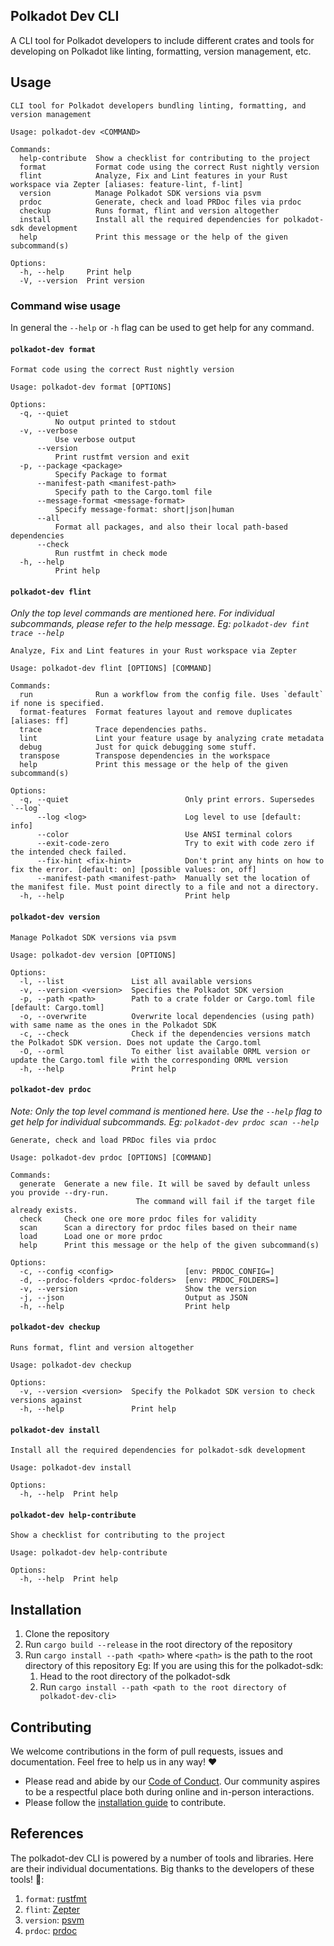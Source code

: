 ## Polkadot Dev CLI

A CLI tool for Polkadot developers to include different crates and tools for developing on Polkadot like linting, formatting, version management, etc.

## Usage

```
CLI tool for Polkadot developers bundling linting, formatting, and version management

Usage: polkadot-dev <COMMAND>

Commands:
  help-contribute  Show a checklist for contributing to the project
  format           Format code using the correct Rust nightly version
  flint            Analyze, Fix and Lint features in your Rust workspace via Zepter [aliases: feature-lint, f-lint]
  version          Manage Polkadot SDK versions via psvm
  prdoc            Generate, check and load PRDoc files via prdoc
  checkup          Runs format, flint and version altogether
  install          Install all the required dependencies for polkadot-sdk development
  help             Print this message or the help of the given subcommand(s)

Options:
  -h, --help     Print help
  -V, --version  Print version
```

### Command wise usage

In general the `--help` or `-h` flag can be used to get help for any command.

#### `polkadot-dev format`

```
Format code using the correct Rust nightly version

Usage: polkadot-dev format [OPTIONS]

Options:
  -q, --quiet
          No output printed to stdout
  -v, --verbose
          Use verbose output
      --version
          Print rustfmt version and exit
  -p, --package <package>
          Specify Package to format
      --manifest-path <manifest-path>
          Specify path to the Cargo.toml file
      --message-format <message-format>
          Specify message-format: short|json|human
      --all
          Format all packages, and also their local path-based dependencies
      --check
          Run rustfmt in check mode
  -h, --help
          Print help
```

#### `polkadot-dev flint`

*Only the top level commands are mentioned here. For individual subcommands, please refer to the help message. Eg: `polkadot-dev fint trace --help`*

```
Analyze, Fix and Lint features in your Rust workspace via Zepter

Usage: polkadot-dev flint [OPTIONS] [COMMAND]

Commands:
  run              Run a workflow from the config file. Uses `default` if none is specified.
  format-features  Format features layout and remove duplicates [aliases: ff]
  trace            Trace dependencies paths.
  lint             Lint your feature usage by analyzing crate metadata
  debug            Just for quick debugging some stuff.
  transpose        Transpose dependencies in the workspace
  help             Print this message or the help of the given subcommand(s)

Options:
  -q, --quiet                          Only print errors. Supersedes `--log`
      --log <log>                      Log level to use [default: info]
      --color                          Use ANSI terminal colors
      --exit-code-zero                 Try to exit with code zero if the intended check failed.
      --fix-hint <fix-hint>            Don't print any hints on how to fix the error. [default: on] [possible values: on, off]
      --manifest-path <manifest-path>  Manually set the location of the manifest file. Must point directly to a file and not a directory.
  -h, --help                           Print help
```

#### `polkadot-dev version`

```
Manage Polkadot SDK versions via psvm

Usage: polkadot-dev version [OPTIONS]

Options:
  -l, --list               List all available versions
  -v, --version <version>  Specifies the Polkadot SDK version
  -p, --path <path>        Path to a crate folder or Cargo.toml file [default: Cargo.toml]
  -o, --overwrite          Overwrite local dependencies (using path) with same name as the ones in the Polkadot SDK
  -c, --check              Check if the dependencies versions match the Polkadot SDK version. Does not update the Cargo.toml
  -O, --orml               To either list available ORML version or update the Cargo.toml file with the corresponding ORML version
  -h, --help               Print help
```

#### `polkadot-dev prdoc`

*Note: Only the top level command is mentioned here. Use the `--help` flag to get help for individual subcommands. Eg: `polkadot-dev prdoc scan --help`*

```
Generate, check and load PRDoc files via prdoc

Usage: polkadot-dev prdoc [OPTIONS] [COMMAND]

Commands:
  generate  Generate a new file. It will be saved by default unless you provide --dry-run.
                            The command will fail if the target file already exists.
  check     Check one ore more prdoc files for validity
  scan      Scan a directory for prdoc files based on their name
  load      Load one or more prdoc
  help      Print this message or the help of the given subcommand(s)

Options:
  -c, --config <config>                [env: PRDOC_CONFIG=]
  -d, --prdoc-folders <prdoc-folders>  [env: PRDOC_FOLDERS=]
  -v, --version                        Show the version
  -j, --json                           Output as JSON
  -h, --help                           Print help
```

#### `polkadot-dev checkup`

```
Runs format, flint and version altogether

Usage: polkadot-dev checkup

Options:
  -v, --version <version>  Specify the Polkadot SDK version to check versions against
  -h, --help               Print help
```

#### `polkadot-dev install`

```
Install all the required dependencies for polkadot-sdk development

Usage: polkadot-dev install

Options:
  -h, --help  Print help
```

#### `polkadot-dev help-contribute`

```
Show a checklist for contributing to the project

Usage: polkadot-dev help-contribute

Options:
  -h, --help  Print help
```

## Installation

1. Clone the repository
2. Run `cargo build --release` in the root directory of the repository
3. Run `cargo install --path <path>` where `<path>` is the path to the root directory of this repository
  Eg: If you are using this for the polkadot-sdk:
    1. Head to the root directory of the polkadot-sdk
    2. Run `cargo install --path <path to the root directory of polkadot-dev-cli>`

## Contributing

We welcome contributions in the form of pull requests, issues and documentation. Feel free to help us in any way! ❤️

- Please read and abide by our [Code of Conduct](/CODE_OF_CONDUCT.md). Our community aspires to be a respectful place both during online and in-person interactions.
- Please follow the [installation guide](#installation) to contribute.

## References

The polkadot-dev CLI is powered by a number of tools and libraries. Here are their individual documentations. Big thanks to the developers of these tools! 🎉:

1. `format`: [rustfmt](https://github.com/rust-lang/rustfmt)
2. `flint`: [Zepter](https://github.com/ggwpez/zepter)
3. `version`: [psvm](https://github.com/paritytech/psvm)
4. `prdoc`: [prdoc](https://github.com/paritytech/prdoc)
